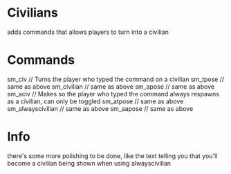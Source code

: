 # Civilians
adds commands that allows players to turn into a civilian

# Commands
sm_civ // Turns the player who typed the command on a civilian
sm_tpose // same as above
sm_civilian // same as above
sm_apose // same as above
sm_aciv // Makes so the player who typed the command always respawns as a civilian, can only be toggled
sm_atpose // same as above
sm_alwayscivilian // same as above
sm_aapose // same as above

# Info
there's some more polishing to be done, like the text telling you that you'll become a civilian being shown when using alwayscivilian
